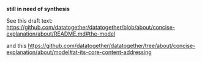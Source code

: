 **still in need of synthesis**

See this draft text: https://github.com/datatogether/datatogether/blob/about/concise-explanation/about/README.md#the-model

and this https://github.com/datatogether/datatogether/tree/about/concise-explanation/about/model#at-its-core-content-addressing
